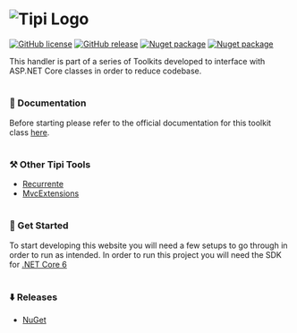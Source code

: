 <h1>
  <img src="https://skyloft.sfo3.cdn.digitaloceanspaces.com/nuget/toolkit-banner.png" alt="Tipi Logo">
</h1>

[![GitHub license](https://img.shields.io/github/license/TipiCode/http-request-handler.svg)](https://github.com/TipiCode/http-request-handler/blob/master/LICENSE)
[![GitHub release](https://img.shields.io/github/v/release/TipiCode/http-request-handler.svg)](https://github.com/TipiCode/http-request-handler/releases)
[![Nuget package](https://img.shields.io/nuget/dt/Tipi.Tools.HttpRequestHandler)](https://img.shields.io/nuget/dt/Tipi.Tools.HttpRequestHandler)
[![Nuget package](https://img.shields.io/nuget/v/Tipi.Tools.HttpRequestHandler)](https://img.shields.io/nuget/v/Tipi.Tools.HttpRequestHandler)

This handler is part of a series of Toolkits developed to interface with ASP.NET Core classes in order to reduce codebase.

<h1></h1>

### 📝 Documentation
Before starting please refer to the official documentation for this toolkit class [here](https://docs.codingtipi.com).

<h1></h1>

### ⚒️ Other Tipi Tools
- [Recurrente](https://github.com/TipiCode/recurrente)
- [MvcExtensions](https://github.com/TipiCode/ui-extensions-mvc)

<h1></h1>

### 📌 Get Started
To start developing this website you will need a few setups to go through in order to run as intended. 
In order to run this project you will need the SDK for [.NET Core 6](https://dotnet.microsoft.com/en-us/download/dotnet/6.0)

<h1></h1>

### ⬇️ Releases
- [NuGet](https://www.nuget.org/packages/Tipi.Tools.HttpRequestHandler)
